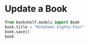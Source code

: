 # Update a Book

```python
from bookshelf.models import Book
book.title = "Nineteen Eighty-Four"
book.save()
book
